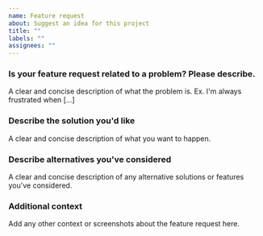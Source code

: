 ```yaml
---
name: Feature request
about: Suggest an idea for this project
title: ""
labels: ""
assignees: ""
---
```


### **Is your feature request related to a problem? Please describe.**

A clear and concise description of what the problem is. Ex. I'm always frustrated when [...]

### **Describe the solution you'd like**

A clear and concise description of what you want to happen.

### **Describe alternatives you've considered** <!-- optional -->

A clear and concise description of any alternative solutions or features you've considered.

### **Additional context** <!-- optional -->

Add any other context or screenshots about the feature request here.

<!-- If you have successfully implemented your requested feature on your own repository, open a pull request instead. -->
